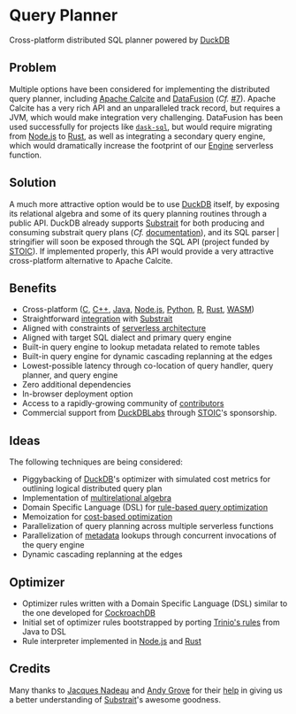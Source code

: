 # Query Planner

Cross-platform distributed SQL planner powered by [DuckDB](https://duckdb.org/)

## Problem
Multiple options have been considered for implementing the distributed query planner, including [Apache Calcite](https://calcite.apache.org/) and [DataFusion](https://github.com/apache/arrow-datafusion) (*Cf.* [#7](https://github.com/sutoiku/puffin/issues/7)). Apache Calcite has a very rich API and an unparalleled track record, but requires a JVM, which would make integration very challenging. DataFusion has been used successfully for projects like [`dask-sql`](https://github.com/dask-contrib/dask-sql), but would require migrating from [Node.js](https://nodejs.org/en/) to [Rust](https://www.rust-lang.org/), as well as integrating a secondary query engine, which would dramatically increase the footprint of our [Engine](../functions/engine/README.md) serverless function.

## Solution
A much more attractive option would be to use [DuckDB](https://duckdb.org/) itself, by exposing its relational algebra and some of its query planning routines through a public API. DuckDB already supports [Substrait](https://substrait.io/) for both producing and consuming substrait query plans (*Cf.* [documentation](https://duckdb.org/docs/extensions/substrait)), and its SQL parser | stringifier will soon be exposed through the SQL API (project funded by [STOIC](http://stoic.com/)). If implemented properly, this API would provide a very attractive cross-platform alternative to Apache Calcite.

## Benefits
- Cross-platform ([C](https://duckdb.org/docs/api/c/overview), [C++](https://duckdb.org/docs/api/cpp), [Java](https://duckdb.org/docs/api/java), [Node.js](https://duckdb.org/docs/api/nodejs/overview), [Python](https://duckdb.org/docs/api/python/overview), [R](https://duckdb.org/docs/api/r), [Rust](https://duckdb.org/docs/api/rust.html), [WASM](https://duckdb.org/docs/api/wasm))
- Straightforward [integration](https://duckdb.org/docs/extensions/substrait) with [Substrait](https://substrait.io/)
- Aligned with constraints of [serverless architecture](Architecture.md)
- Aligned with target SQL dialect and primary query engine
- Built-in query engine to lookup metadata related to remote tables
- Built-in query engine for dynamic cascading replanning at the edges
- Lowest-possible latency through co-location of query handler, query planner, and query engine
- Zero additional dependencies
- In-browser deployment option
- Access to a rapidly-growing community of [contributors](https://github.com/duckdb/duckdb/graphs/contributors)
- Commercial support from [DuckDBLabs](https://duckdblabs.com/) through [STOIC](https://stoic.com/)'s sponsorship.

## Ideas
The following techniques are being considered:
- Piggybacking of [DuckDB](https://duckdb.org/)'s optimizer with simulated cost metrics for outlining logical distributed query plan
- Implementation of [multirelational algebra](https://dl.acm.org/doi/pdf/10.1145/319996.320009)
- Domain Specific Language (DSL) for [rule-based query optimization](https://www.querifylabs.com/blog/rule-based-query-optimization)
- Memoization for [cost-based optimization](https://www.querifylabs.com/blog/memoization-in-cost-based-optimizers)
- Parallelization of query planning across multiple serverless functions
- Parallelization of [metadata](https://www.querifylabs.com/blog/metadata-management-in-apache-calcite) lookups through concurrent invocations of the query engine
- Dynamic cascading replanning at the edges

## Optimizer
- Optimizer rules written with a Domain Specific Language (DSL) similar to the one developed for [CockroachDB](https://www.cockroachlabs.com/blog/building-cost-based-sql-optimizer/)
- Initial set of optimizer rules bootstrapped by porting [Trinio's rules](https://github.com/trinodb/trino/tree/master/core/trino-main/src/main/java/io/trino/sql/planner/iterative/rule) from Java to DSL
- Rule interpreter implemented in [Node.js](https://nodejs.org/en/) and [Rust](https://www.rust-lang.org/)

## Credits

Many thanks to [Jacques Nadeau](https://github.com/jacques-n) and [Andy Grove](https://github.com/andygrove) for their [help](https://github.com/sutoiku/puffin/issues/7) in giving us a better understanding of [Substrait](https://substrait.io/)'s awesome goodness.
